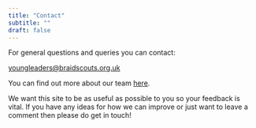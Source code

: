 ```yaml
---
title: "Contact"
subtitle: ""
draft: false
---
```


For general questions and queries you can contact:

[youngleaders@braidscouts.org.uk](mailto:youngleaders@braidscouts.org.uk)

You can find out more about our team [here](/team).

We want this site to be as useful as possible to you so your feedback is vital. If you have any ideas for how we can improve or just want to leave a comment then please do get in touch!
